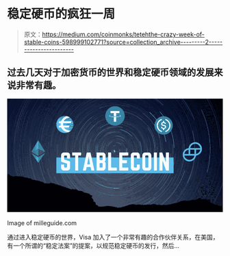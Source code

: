 # 稳定硬币的疯狂一周

> 原文：<https://medium.com/coinmonks/tetehthe-crazy-week-of-stable-coins-598999102771?source=collection_archive---------2----------------------->

## 过去几天对于加密货币的世界和稳定硬币领域的发展来说非常有趣。

![](img/dfc6d94efef4df05526306f642754dfb.png)

Image of milleguide.com

通过进入稳定硬币的世界，Visa 加入了一个非常有趣的合作伙伴关系，在美国，有一个所谓的“稳定法案”的提案，以规范稳定硬币的发行，然后…